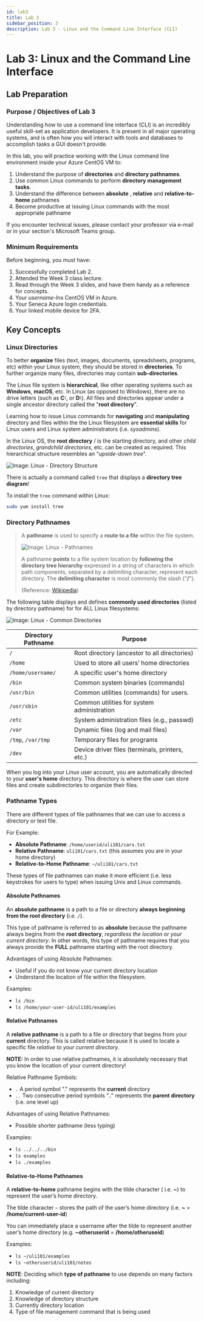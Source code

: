 ```yaml
---
id: lab3
title: Lab 3
sidebar_position: 3
description: Lab 3 - Linux and the Command Line Interface (CLI)
---
```


# Lab 3: Linux and the Command Line Interface

## Lab Preparation

### Purpose / Objectives of Lab 3
Understanding how to use a command line interface (CLI) is an incredibly useful skill-set as application developers. It is present in all major operating systems, and is often how you will interact with tools and databases to accomplish tasks a GUI doesn't provide.

In this lab, you will practice working with the Linux command line environment inside your Azure CentOS VM to:
1. Understand the purpose of **directories** and **directory pathnames**.
1. Use common Linux commands to perform **directory management tasks**.
1. Understand the difference between **absolute** , **relative** and **relative-to-home** pathnames
1. Become productive at issuing Linux commands with the most appropriate pathname

If you encounter technical issues, please contact your professor via e-mail or in your section's Microsoft Teams group.

### Minimum Requirements
Before beginning, you must have: 
1. Successfully completed Lab 2.
1. Attended the Week 3 class lecture.
1. Read through the Week 3 slides, and have them handy as a reference for concepts.
1. Your *username*-lnx CentOS VM in Azure.
1. Your Seneca Azure login credentials.
1. Your linked mobile device for 2FA.

## Key Concepts

### Linux Directories
To better **organize** files (text, images, documents, spreadsheets, programs, etc) within your Linux system, they should be stored in **directories**. To further organize many files, directories may contain **sub-directories**. 

The Linux file system is **hierarchical**, like other operating systems such as **Windows**, **macOS**, etc. In Linux (as opposed to Windows), there are no drive letters (such as **C:**, or **D:**). All files and directories appear under a single ancestor directory called the "**root directory**".

Learning how to issue Linux commands for **navigating** and **manipulating** directory and files within the the Linux filesystem are **essential skills** for Linux users and Linux system administrators (i.e. *sysadmins*).

In the Linux OS, the **root directory** / is the  starting directory, and other *child directories*,  *grandchild directories*, etc. can be created as required. This hierarchical structure resembles an "*upside-down tree*".

![Image: Linux - Directory Structure](/img/linux-directory-structure.png)

There is actually a command called `tree` that displays a **directory tree diagram**! 

To install the `tree` command within Linux:

```bash
sudo yum install tree
```

### Directory Pathnames

> A **pathname** is used to specify a **route to a file** within the file system.
>
>![Image: Linux - Pathnames](/img/linux-pathname.png)
>
> A pathname **points** to a file system location by **following the directory tree hierarchy** expressed in a string of characters in which path components, separated by a delimiting character, represent each directory. The **delimiting character** is most commonly the slash ("**/**").
>
> (Reference: [Wikipedia](https://en.wikipedia.org/wiki/Path_(computing)))

The following table displays and defines **commonly used directories** (listed by directory pathname) for for ALL Linux filesystems:

![Image: Linux - Common Directories](/img/linux-common-directories.png)

| Directory Pathname    | Purpose                                        |
|-----------------------|-------------------------------------------------|
| `/`                   | Root directory (ancestor to all directories)    |
| `/home`               | Used to store all users’ home directories       |
| `/home/username/`     | A specific user's home directory               |
| `/bin`                | Common system binaries (commands)               |
| `/usr/bin`            | Common utilities (commands) for users.          |
| `/usr/sbin`           | Common utilities for system administration      |
| `/etc`                | System administration files (e.g., passwd)      |
| `/var`                | Dynamic files (log and mail files)              |
| `/tmp`, `/var/tmp`    | Temporary files for programs                    |
| `/dev`                | Device driver files (terminals, printers, etc.) |

When you log into your Linux user account, you are automatically directed to your **user's home** directory. This directory is where the user can store files and create subdirectories to organize their files.

### Pathname Types

There are different types of file pathnames that we can use to access a directory or text file.

For Example:
* **Absolute Pathname**: `/home/userid/uli101/cars.txt`
* **Relative Pathname**: `uli101/cars.txt` (this assumes you are in your home directory)
* **Relative-to-Home Pathname**: `~/uli101/cars.txt`

These types of file pathnames can make it more efficient (i.e. less keystrokes for users to type) when issuing Unix and Linux commands.

#### Absolute Pathnames

An **absolute pathname** is a path to a file or directory **always beginning from the root directory** (i.e. `/`).

This type of pathname is referred to as **absolute** because the pathname always begins from the **root directory**, *regardless the location or your current directory*. In other words, this type of pathname requires that you always provide the **FULL** pathname starting with the root directory.

Advantages of using Absolute Pathnames:
* Useful if you do not know your current directory location
* Understand the location of file within the filesystem.

Examples:
* `ls /bin`
* `ls /home/your-user-id/uli101/examples`

#### Relative Pathnames
A **relative pathname** is a path to a file or directory that begins from your **current** directory. This is called relative because it is used to locate a specific file *relative to your current directory*.

**NOTE:** In order to use relative pathnames, it is absolutely necessary that you know the location of your current directory!

Relative Pathname Symbols:
* `.`   A period symbol "." represents the **current** directory
* `..` Two consecutive period symbols ".." represents the **parent directory** (i.e. one level up)

Advantages of using Relative Pathnames:
* Possible shorter pathname (less typing)

Examples:
* `ls ../../../bin`
* `ls examples`
* `ls ./examples`

#### Relative-to-Home Pathnames
A **relative-to-home** pathname begins with the tilde character ( i.e. **~**) to represent the user’s home directory.

The tilde character `~` stores the path of the user’s home directory (i.e. **~** = **/home/current-user-id**)

You can immediately place a username after the tilde to represent another user’s home directory (e.g. **~otheruserid** = **/home/otheruseid**)

Examples:
* `ls ~/uli101/examples`
* `ls ~otheruserid/uli101/notes`

**NOTE**: Deciding which **type of pathname** to use depends on many factors including:
1. Knowledge of current directory
2. Knowledge of directory structure
3. Currently directory location
4. Type of file management command that is being used
